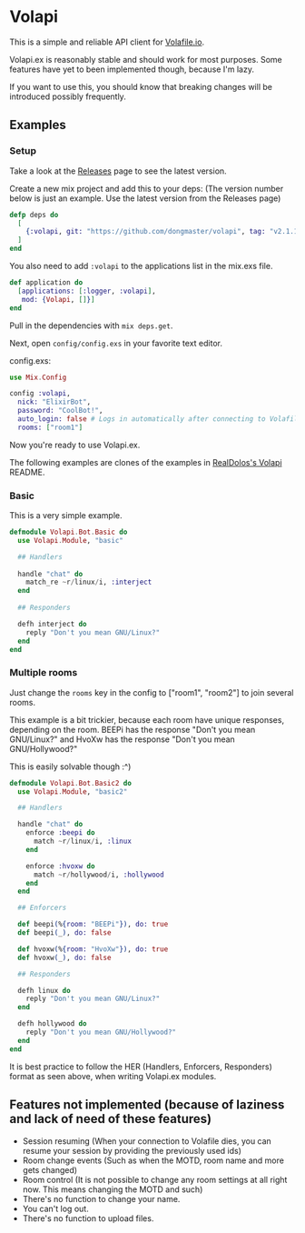# Volapi

This is a simple and reliable API client for [Volafile.io](https://volafile.io).

Volapi.ex is reasonably stable and should work for most purposes.
Some features have yet to been implemented though, because I'm lazy.

If you want to use this, you should know that breaking changes will be introduced possibly frequently.

## Examples
### Setup
Take a look at the [Releases](https://github.com/dongmaster/volapi/releases) page to see the latest version.

Create a new mix project and add this to your deps:
(The version number below is just an example. Use the latest version from the Releases page)
```elixir
defp deps do
  [
    {:volapi, git: "https://github.com/dongmaster/volapi", tag: "v2.1.15"},
  ]
end
```

You also need to add `:volapi` to the applications list in the mix.exs file.
```elixir
def application do
  [applications: [:logger, :volapi],
   mod: {Volapi, []}]
end
```

Pull in the dependencies with `mix deps.get`.

Next, open `config/config.exs` in your favorite text editor.

config.exs:
```elixir
use Mix.Config

config :volapi,
  nick: "ElixirBot",
  password: "CoolBot!",
  auto_login: false # Logs in automatically after connecting to Volafile. Can be a bit spotty so don't rely on this too much. You can just omit this from your config.exs if you don't intend on using it.
  rooms: ["room1"]
```

Now you're ready to use Volapi.ex.

The following examples are clones of the examples in [RealDolos's Volapi](https://github.com/realdolos/volapi) README.
### Basic
This is a very simple example.
```elixir
defmodule Volapi.Bot.Basic do
  use Volapi.Module, "basic"

  ## Handlers
  
  handle "chat" do
    match_re ~r/linux/i, :interject
  end
  
  ## Responders

  defh interject do
    reply "Don't you mean GNU/Linux?"
  end
end
```

### Multiple rooms
Just change the `rooms` key in the config to ["room1", "room2"] to join several rooms.

This example is a bit trickier, because each room have unique responses, depending on the room.
BEEPi has the response "Don't you mean GNU/Linux?"
and
HvoXw has the response "Don't you mean GNU/Hollywood?"

This is easily solvable though :^)
```elixir
defmodule Volapi.Bot.Basic2 do
  use Volapi.Module, "basic2"

  ## Handlers

  handle "chat" do
    enforce :beepi do
      match ~r/linux/i, :linux
    end

    enforce :hvoxw do
      match ~r/hollywood/i, :hollywood
    end
  end

  ## Enforcers

  def beepi(%{room: "BEEPi"}), do: true
  def beepi(_), do: false

  def hvoxw(%{room: "HvoXw"}), do: true
  def hvoxw(_), do: false

  ## Responders

  defh linux do
    reply "Don't you mean GNU/Linux?"
  end

  defh hollywood do
    reply "Don't you mean GNU/Hollywood?"
  end
end
```

It is best practice to follow the HER (Handlers, Enforcers, Responders) format as seen above, when writing Volapi.ex modules.

## Features not implemented (because of laziness and lack of need of these features)
- Session resuming (When your connection to Volafile dies, you can resume your session by providing the previously used ids)
- Room change events (Such as when the MOTD, room name and more gets changed)
- Room control (It is not possible to change any room settings at all right now. This means changing the MOTD and such)
- There's no function to change your name.
- You can't log out.
- There's no function to upload files.
